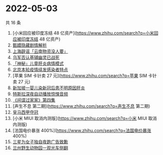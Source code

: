# 2022-05-03

共 16 条

<!-- BEGIN ZHIHUSEARCH -->
<!-- 最后更新时间 Tue May 03 2022 08:37:07 GMT+0800 (China Standard Time) -->
1. [小米回应被印度冻结 48 亿资产](https://www.zhihu.com/search?q=小米回应被印度冻结 48 亿资产)
1. [甄嬛隐藏剧情解析](https://www.zhihu.com/search?q=甄嬛隐藏剧情解析)
1. [上海辟谣「云南物资没人要」](https://www.zhihu.com/search?q=上海辟谣「云南物资没人要」)
1. [乌军否认基辅幽灵已战死](https://www.zhihu.com/search?q=乌军否认基辅幽灵已战死)
1. [「神秘」儿童肝炎病情模式](https://www.zhihu.com/search?q=「神秘」儿童肝炎病情模式)
1. [北京本轮疫情续发感染者特点](https://www.zhihu.com/search?q=北京本轮疫情续发感染者特点)
1. [苹果 SIM 卡针卖 27 元](https://www.zhihu.com/search?q=苹果 SIM 卡针卖 27 元)
1. [新加坡一婴儿染新冠后患不明原因肝炎](https://www.zhihu.com/search?q=新加坡一婴儿染新冠后患不明原因肝炎)
1. [特斯拉深夜自动播放惊悚音频](https://www.zhihu.com/search?q=特斯拉深夜自动播放惊悚音频)
1. [《间谍过家家》第四集](https://www.zhihu.com/search?q=《间谍过家家》第四集)
1. [声生不息 第二期](https://www.zhihu.com/search?q=声生不息 第二期)
1. [皇马西甲夺冠](https://www.zhihu.com/search?q=皇马西甲夺冠)
1. [小米 MIUI 取消内测版](https://www.zhihu.com/search?q=小米 MIUI 取消内测版)
1. [法国电价暴涨 400%](https://www.zhihu.com/search?q=法国电价暴涨 400%)
1. [三星为女子独自夜跑广告致歉](https://www.zhihu.com/search?q=三星为女子独自夜跑广告致歉)
1. [兰州野生动物园一观光车侧翻](https://www.zhihu.com/search?q=兰州野生动物园一观光车侧翻)
<!-- END ZHIHUSEARCH -->

